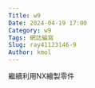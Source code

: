 ```yaml
---
Title: w9
Date: 2024-04-19 17:00
Category: w9
Tags: 網誌編寫
Slug: ray41123146-9
Author: kmol
---
```




<!-- PELICAN_END_SUMMARY -->
繼續利用NX繪製零件
